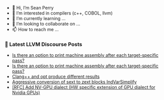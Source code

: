 - 👋 Hi, I’m Sean Perry
- 👀 I’m interested in compilers (c++, COBOL, llvm)
- 🌱 I’m currently learning ...
- 💞️ I’m looking to collaborate on ...
- 📫 How to reach me ...

<!---
s66perry/s66perry is a ✨ special ✨ repository because its `README.md` (this file) appears on your GitHub profile.
You can click the Preview link to take a look at your changes.
--->
### 📕 Latest LLVM Discourse Posts

<!-- DISCOURSE-LLVM:START -->
- [Is there an option to print machine assembly after each target-specific pass?](https://discourse.llvm.org/t/is-there-an-option-to-print-machine-assembly-after-each-target-specific-pass/61563#post_2)
- [Is there an option to print machine assembly after each target-specific pass?](https://discourse.llvm.org/t/is-there-an-option-to-print-machine-assembly-after-each-target-specific-pass/61563#post_1)
- [Clang++ and opt produce different results](https://discourse.llvm.org/t/clang-and-opt-produce-different-results/61562#post_1)
- [Aggressive conversion of sext to zext blocks IndVarSimplify](https://discourse.llvm.org/t/aggressive-conversion-of-sext-to-zext-blocks-indvarsimplify/61561#post_1)
- [[RFC] Add NV-GPU dialect &lpar;HW specific extension of GPU dialect for Nvidia GPUs&rpar;](https://discourse.llvm.org/t/rfc-add-nv-gpu-dialect-hw-specific-extension-of-gpu-dialect-for-nvidia-gpus/61466#post_17)
<!-- DISCOURSE-LLVM:END -->
